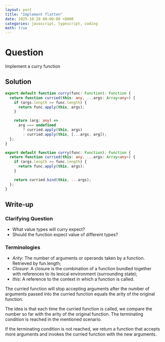 ```yaml
---
layout: post
title: "Implement flatten"
date: 2025-10-28 00:00:00 +0800
categories: javascript, typescript, coding
math: true
---
```


# Question

Implement a curry function

## Solution

```typescript
export default function curry(func: Function): Function {
  return function curried(this: any, ...args: Array<any>) {
    if (args.length >= func.length) {
      return func.apply(this, args);
    }

    return (arg: any) =>
      arg === undefined
        ? curried.apply(this, args)
        : curried.apply(this, [...args, arg]);
  };
}
```

```typescript
export default function curry(func: Function): Function {
  return function curried(this: any, ...args: Array<any>) {
    if (args.length >= func.length) {
      return func.apply(this, args);
    }

    return curried.bind(this, ...args);
  };
}
```

## Write-up

### Clarifying Question

- What value types will curry expect?
- Should the function expect value of different types?

### Terminologies

- _Arity_: The number of arguments or operands taken by a function. Retrieved by fun.length;
- _Closure_: A closure is the combination of a function bundled together with references to its lexical environment (surrounding state);
- _this_: A reference to the context in which a function is called.

The curried function will stop accepting arguments after the number of arguments passed into the curried function equals
the arity of the original function.

The idea is that each time the curried function is called, we compare the number so far with the arity of the original
function. The terminating condition is reached in the mentioned scenario.

If the terminating condition is not reached, we return a function that accepts more arguments and invokes the curried
function with the new arguments.
